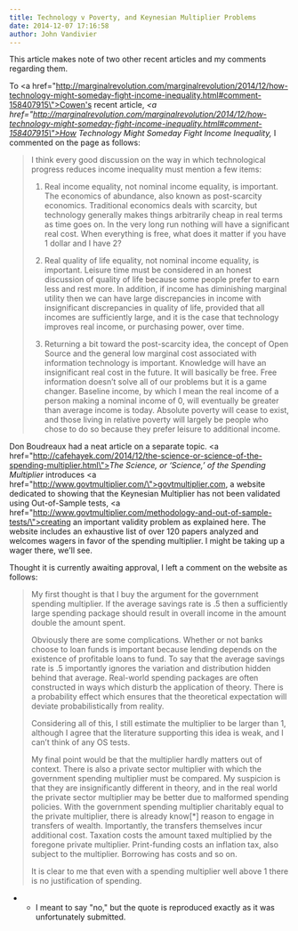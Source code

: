 ```yaml
---
title: Technology v Poverty, and Keynesian Multiplier Problems
date: 2014-12-07 17:16:58
author: John Vandivier
---
```




This article makes note of two other recent articles and my comments regarding them.

To <a href=\"http://marginalrevolution.com/marginalrevolution/2014/12/how-technology-might-someday-fight-income-inequality.html#comment-158407915\">Cowen's recent article, </a><em><a href=\"http://marginalrevolution.com/marginalrevolution/2014/12/how-technology-might-someday-fight-income-inequality.html#comment-158407915\">How Technology Might Someday Fight Income Inequality</a>, </em>I commented on the page as follows:
<blockquote>I think every good discussion on the way in which technological progress reduces income inequality must mention a few items:

1) Real income equality, not nominal income equality, is important. The economics of abundance, also known as post-scarcity economics. Traditional economics deals with scarcity, but technology generally makes things arbitrarily cheap in real terms as time goes on. In the very long run nothing will have a significant real cost. When everything is free, what does it matter if you have 1 dollar and I have 2?

2) Real quality of life equality, not nominal income equality, is important. Leisure time must be considered in an honest discussion of quality of life because some people prefer to earn less and rest more. In addition, if income has diminishing marginal utility then we can have large discrepancies in income with insignificant discrepancies in quality of life, provided that all incomes are sufficiently large, and it is the case that technology improves real income, or purchasing power, over time.

3) Returning a bit toward the post-scarcity idea, the concept of Open Source and the general low marginal cost associated with information technology is important. Knowledge will have an insignificant real cost in the future. It will basically be free. Free information doesn’t solve all of our problems but it is a game changer. Baseline income, by which I mean the real income of a person making a nominal income of 0, will eventually be greater than average income is today. Absolute poverty will cease to exist, and those living in relative poverty will largely be people who chose to do so because they prefer leisure to additional income.</blockquote>
Don Boudreaux had a neat article on a separate topic. <a href=\"http://cafehayek.com/2014/12/the-science-or-science-of-the-spending-multiplier.html\"><em>The Science, or ‘Science,’ of the Spending Multiplier</em></a> introduces <a href=\"http://www.govtmultiplier.com/\">govtmultiplier.com</a>, a website dedicated to showing that the Keynesian Multiplier has not been validated using Out-of-Sample tests, <a href=\"http://www.govtmultiplier.com/methodology-and-out-of-sample-tests/\">creating an important validity problem as explained here</a>. The website includes an exhaustive list of over 120 papers analyzed and welcomes wagers in favor of the spending multiplier. I might be taking up a wager there, we'll see.

Thought it is currently awaiting approval, I left a comment on the website as follows:
<blockquote>My first thought is that I buy the argument for the government spending multiplier. If the average savings rate is .5 then a sufficiently large spending package should result in overall income in the amount double the amount spent.

Obviously there are some complications. Whether or not banks choose to loan funds is important because lending depends on the existence of profitable loans to fund. To say that the average savings rate is .5 importantly ignores the variation and distribution hidden behind that average. Real-world spending packages are often constructed in ways which disturb the application of theory. There is a probability effect which ensures that the theoretical expectation will deviate probabilistically from reality.

Considering all of this, I still estimate the multiplier to be larger than 1, although I agree that the literature supporting this idea is weak, and I can’t think of any OS tests.

My final point would be that the multiplier hardly matters out of context. There is also a private sector multiplier with which the government spending multiplier must be compared. My suspicion is that they are insignificantly different in theory, and in the real world the private sector multiplier may be better due to malformed spending policies. With the government spending multiplier charitably equal to the private multiplier, there is already know[*] reason to engage in transfers of wealth. Importantly, the transfers themselves incur additional cost. Taxation costs the amount taxed multiplied by the foregone private multiplier. Print-funding costs an inflation tax, also subject to the multiplier. Borrowing has costs and so on.

It is clear to me that even with a spending multiplier well above 1 there is no justification of spending.</blockquote>
* - I meant to say \"no,\" but the quote is reproduced exactly as it was unfortunately submitted.